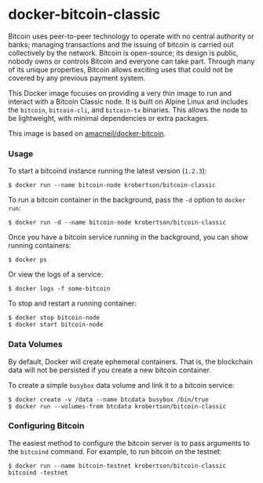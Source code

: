 # docker-bitcoin-classic

Bitcoin uses peer-to-peer technology to operate with no central authority or
banks; managing transactions and the issuing of bitcoin is carried out
collectively by the network. Bitcoin is open-source; its design is public,
nobody owns or controls Bitcoin and everyone can take part. Through many of its
unique properties, Bitcoin allows exciting uses that could not be covered by any
previous payment system.

This Docker image focuses on providing a very thin image to run and interact
with a Bitcoin Classic node. It is built on Alpine Linux and includes the
`bitcoin`, `bitcoin-cli`, and `bitcoin-tx` binaries. This allows the node to be
lightweight, with minimal dependencies or extra packages.

This image is based on [amacneil/docker-bitcoin](https://github.com/amacneil/docker-bitcoin).


### Usage

To start a bitcoind instance running the latest version (`1.2.3`):

```
$ docker run --name bitcoin-node krobertson/bitcoin-classic
```

To run a bitcoin container in the background, pass the `-d` option to `docker
run`:

```
$ docker run -d --name bitcoin-node krobertson/bitcoin-classic
```

Once you have a bitcoin service running in the background, you can show running
containers:

```
$ docker ps
```

Or view the logs of a service:

```
$ docker logs -f some-bitcoin
```

To stop and restart a running container:

```
$ docker stop bitcoin-node
$ docker start bitcoin-node
```


### Data Volumes

By default, Docker will create ephemeral containers. That is, the blockchain
data will not be persisted if you create a new bitcoin container.

To create a simple `busybox` data volume and link it to a bitcoin service:

```
$ docker create -v /data --name btcdata busybox /bin/true
$ docker run --volumes-from btcdata krobertson/bitcoin-classic
```


### Configuring Bitcoin

The easiest method to configure the bitcoin server is to pass arguments to the
`bitcoind` command. For example, to run bitcoin on the testnet:

```
$ docker run --name bitcoin-testnet krobertson/bitcoin-classic bitcoind -testnet
```
